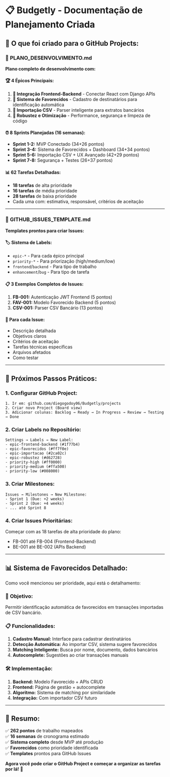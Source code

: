 # 📋 Budgetly - Documentação de Planejamento Criada

## 🎯 O que foi criado para o GitHub Projects:

### 📄 **PLANO_DESENVOLVIMENTO.md**
**Plano completo de desenvolvimento com:**

#### 🏆 **4 Épicos Principais:**
1. **🔗 Integração Frontend-Backend** - Conectar React com Django APIs
2. **👥 Sistema de Favorecidos** - Cadastro de destinatários para identificação automática
3. **📄 Importação CSV** - Parser inteligente para extratos bancários  
4. **🔧 Robustez e Otimização** - Performance, segurança e limpeza de código

#### ⏰ **8 Sprints Planejadas (16 semanas):**
- **Sprint 1-2:** MVP Conectado (34+26 pontos)
- **Sprint 3-4:** Sistema de Favorecidos + Dashboard (34+34 pontos)  
- **Sprint 5-6:** Importação CSV + UX Avançado (42+29 pontos)
- **Sprint 7-8:** Segurança + Testes (26+37 pontos)

#### 📊 **62 Tarefas Detalhadas:**
- **18 tarefas** de alta prioridade
- **16 tarefas** de média prioridade  
- **28 tarefas** de baixa prioridade
- Cada uma com: estimativa, responsável, critérios de aceitação

---

### 🎫 **GITHUB_ISSUES_TEMPLATE.md**
**Templates prontos para criar Issues:**

#### 🏷️ **Sistema de Labels:**
- `epic-*` - Para cada épico principal
- `priority-*` - Para priorização (high/medium/low)
- `frontend`/`backend` - Para tipo de trabalho
- `enhancement`/`bug` - Para tipo de tarefa

#### 📋 **3 Exemplos Completos de Issues:**
1. **FB-001:** Autenticação JWT Frontend (5 pontos)
2. **FAV-001:** Modelo Favorecido Backend (5 pontos)  
3. **CSV-001:** Parser CSV Bancário (13 pontos)

#### 🎯 **Para cada Issue:**
- Descrição detalhada
- Objetivos claros
- Critérios de aceitação
- Tarefas técnicas específicas
- Arquivos afetados
- Como testar

---

## 🚀 **Próximos Passos Práticos:**

### 1. **Configurar GitHub Project:**
```
1. Ir em: github.com/diegogodoy06/Budgetly/projects
2. Criar novo Project (Board view)
3. Adicionar colunas: Backlog → Ready → In Progress → Review → Testing → Done
```

### 2. **Criar Labels no Repositório:**
```
Settings → Labels → New Label:
- epic-frontend-backend (#1f77b4)
- epic-favorecidos (#ff7f0e) 
- epic-importacao (#2ca02c)
- epic-robustez (#d62728)
- priority-high (#ff0000)
- priority-medium (#ffa500)
- priority-low (#008000)
```

### 3. **Criar Milestones:**
```
Issues → Milestones → New Milestone:
- Sprint 1 (Due: +2 weeks)
- Sprint 2 (Due: +4 weeks)
- ... até Sprint 8
```

### 4. **Criar Issues Prioritárias:**
Começar com as 18 tarefas de alta prioridade do plano:
- FB-001 até FB-004 (Frontend-Backend)
- BE-001 até BE-002 (APIs Backend)

---

## 📊 **Sistema de Favorecidos Detalhado:**

Como você mencionou ser prioridade, aqui está o detalhamento:

### 🎯 **Objetivo:**
Permitir identificação automática de favorecidos em transações importadas de CSV bancário.

### 📋 **Funcionalidades:**
1. **Cadastro Manual:** Interface para cadastrar destinatários
2. **Detecção Automática:** Ao importar CSV, sistema sugere favorecidos
3. **Matching Inteligente:** Busca por nome, documento, dados bancários
4. **Autocomplete:** Sugestões ao criar transações manuais

### 🛠️ **Implementação:**
1. **Backend:** Modelo Favorecido + APIs CRUD
2. **Frontend:** Página de gestão + autocomplete
3. **Algoritmo:** Sistema de matching por similaridade
4. **Integração:** Com importador CSV futuro

---

## 🎉 **Resumo:**
✅ **262 pontos** de trabalho mapeados  
✅ **16 semanas** de cronograma estimado  
✅ **Sistema completo** desde MVP até produção  
✅ **Favorecidos** como prioridade identificada  
✅ **Templates** prontos para GitHub Issues  

**Agora você pode criar o GitHub Project e começar a organizar as tarefas por lá!** 🚀
